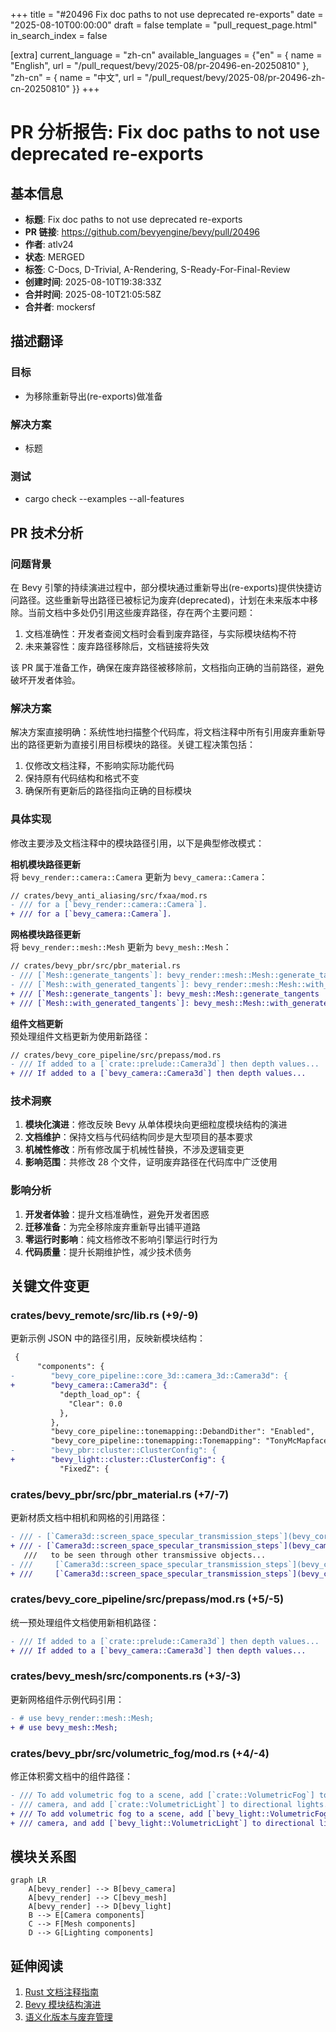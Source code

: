 +++
title = "#20496 Fix doc paths to not use deprecated re-exports"
date = "2025-08-10T00:00:00"
draft = false
template = "pull_request_page.html"
in_search_index = false

[extra]
current_language = "zh-cn"
available_languages = {"en" = { name = "English", url = "/pull_request/bevy/2025-08/pr-20496-en-20250810" }, "zh-cn" = { name = "中文", url = "/pull_request/bevy/2025-08/pr-20496-zh-cn-20250810" }}
+++

# PR 分析报告: Fix doc paths to not use deprecated re-exports

## 基本信息
- **标题**: Fix doc paths to not use deprecated re-exports
- **PR 链接**: https://github.com/bevyengine/bevy/pull/20496
- **作者**: atlv24
- **状态**: MERGED
- **标签**: C-Docs, D-Trivial, A-Rendering, S-Ready-For-Final-Review
- **创建时间**: 2025-08-10T19:38:33Z
- **合并时间**: 2025-08-10T21:05:58Z
- **合并者**: mockersf

## 描述翻译
### 目标
- 为移除重新导出(re-exports)做准备

### 解决方案
- 标题

### 测试
- cargo check --examples --all-features

## PR 技术分析

### 问题背景
在 Bevy 引擎的持续演进过程中，部分模块通过重新导出(re-exports)提供快捷访问路径。这些重新导出路径已被标记为废弃(deprecated)，计划在未来版本中移除。当前文档中多处仍引用这些废弃路径，存在两个主要问题：
1. 文档准确性：开发者查阅文档时会看到废弃路径，与实际模块结构不符
2. 未来兼容性：废弃路径移除后，文档链接将失效

该 PR 属于准备工作，确保在废弃路径被移除前，文档指向正确的当前路径，避免破坏开发者体验。

### 解决方案
解决方案直接明确：系统性地扫描整个代码库，将文档注释中所有引用废弃重新导出的路径更新为直接引用目标模块的路径。关键工程决策包括：
1. 仅修改文档注释，不影响实际功能代码
2. 保持原有代码结构和格式不变
3. 确保所有更新后的路径指向正确的目标模块

### 具体实现
修改主要涉及文档注释中的模块路径引用，以下是典型修改模式：

**相机模块路径更新**  
将 `bevy_render::camera::Camera` 更新为 `bevy_camera::Camera`：
```diff
// crates/bevy_anti_aliasing/src/fxaa/mod.rs
- /// for a [`bevy_render::camera::Camera`].
+ /// for a [`bevy_camera::Camera`].
```

**网格模块路径更新**  
将 `bevy_render::mesh::Mesh` 更新为 `bevy_mesh::Mesh`：
```diff
// crates/bevy_pbr/src/pbr_material.rs
- /// [`Mesh::generate_tangents`]: bevy_render::mesh::Mesh::generate_tangents
- /// [`Mesh::with_generated_tangents`]: bevy_render::mesh::Mesh::with_generated_tangents
+ /// [`Mesh::generate_tangents`]: bevy_mesh::Mesh::generate_tangents
+ /// [`Mesh::with_generated_tangents`]: bevy_mesh::Mesh::with_generated_tangents
```

**组件文档更新**  
预处理组件文档更新为使用新路径：
```diff
// crates/bevy_core_pipeline/src/prepass/mod.rs
- /// If added to a [`crate::prelude::Camera3d`] then depth values...
+ /// If added to a [`bevy_camera::Camera3d`] then depth values...
```

### 技术洞察
1. **模块化演进**：修改反映 Bevy 从单体模块向更细粒度模块结构的演进
2. **文档维护**：保持文档与代码结构同步是大型项目的基本要求
3. **机械性修改**：所有修改属于机械性替换，不涉及逻辑变更
4. **影响范围**：共修改 28 个文件，证明废弃路径在代码库中广泛使用

### 影响分析
1. **开发者体验**：提升文档准确性，避免开发者困惑
2. **迁移准备**：为完全移除废弃重新导出铺平道路
3. **零运行时影响**：纯文档修改不影响引擎运行时行为
4. **代码质量**：提升长期维护性，减少技术债务

## 关键文件变更

### crates/bevy_remote/src/lib.rs (+9/-9)
更新示例 JSON 中的路径引用，反映新模块结构：
```diff
 {
      "components": {
-        "bevy_core_pipeline::core_3d::camera_3d::Camera3d": {
+        "bevy_camera::Camera3d": {
           "depth_load_op": {
             "Clear": 0.0
           },
         },
         "bevy_core_pipeline::tonemapping::DebandDither": "Enabled",
         "bevy_core_pipeline::tonemapping::Tonemapping": "TonyMcMapface",
-        "bevy_pbr::cluster::ClusterConfig": {
+        "bevy_light::cluster::ClusterConfig": {
           "FixedZ": {
```

### crates/bevy_pbr/src/pbr_material.rs (+7/-7)
更新材质文档中相机和网格的引用路径：
```diff
- /// - [`Camera3d::screen_space_specular_transmission_steps`](bevy_core_pipeline::core_3d::Camera3d::screen_space_specular_transmission_steps)
+ /// - [`Camera3d::screen_space_specular_transmission_steps`](bevy_camera::Camera3d::screen_space_specular_transmission_steps)
   ///   to be seen through other transmissive objects...
- ///     [`Camera3d::screen_space_specular_transmission_steps`](bevy_core_pipeline::core_3d::Camera3d::screen_space_specular_transmission_steps)
+ ///     [`Camera3d::screen_space_specular_transmission_steps`](bevy_camera::Camera3d::screen_space_specular_transmission_steps)
```

### crates/bevy_core_pipeline/src/prepass/mod.rs (+5/-5)
统一预处理组件文档使用新相机路径：
```diff
- /// If added to a [`crate::prelude::Camera3d`] then depth values...
+ /// If added to a [`bevy_camera::Camera3d`] then depth values...
```

### crates/bevy_mesh/src/components.rs (+3/-3)
更新网格组件示例代码引用：
```diff
- # use bevy_render::mesh::Mesh;
+ # use bevy_mesh::Mesh;
```

### crates/bevy_pbr/src/volumetric_fog/mod.rs (+4/-4)
修正体积雾文档中的组件路径：
```diff
- /// To add volumetric fog to a scene, add [`crate::VolumetricFog`] to the
- /// camera, and add [`crate::VolumetricLight`] to directional lights...
+ /// To add volumetric fog to a scene, add [`bevy_light::VolumetricFog`] to the
+ /// camera, and add [`bevy_light::VolumetricLight`] to directional lights...
```

## 模块关系图
```mermaid
graph LR
    A[bevy_render] --> B[bevy_camera]
    A[bevy_render] --> C[bevy_mesh]
    A[bevy_render] --> D[bevy_light]
    B --> E[Camera components]
    C --> F[Mesh components]
    D --> G[Lighting components]
```

## 延伸阅读
1. [Rust 文档注释指南](https://doc.rust-lang.org/rustdoc/how-to-write-documentation.html)
2. [Bevy 模块结构演进](https://bevyengine.org/news/bevy-0.13/)
3. [语义化版本与废弃管理](https://semver.org/)